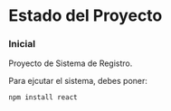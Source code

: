 <h1>Estado del Proyecto</h1>
<h3>Inicial</h3>

Proyecto de Sistema de Registro.

Para ejcutar el sistema, debes poner:

```npm install react```
